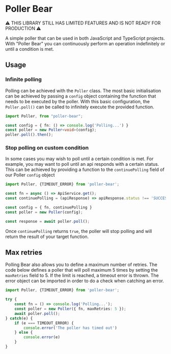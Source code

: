 # Poller Bear

:warning: THIS LIBRARY STILL HAS LIMITED FEATURES AND IS NOT READY FOR PRODUCTION :warning:

A simple poller that can be used in both JavaScript and TypeScript projects. 
With "Poller Bear" you can continuously perform an operation indefinitely or until a condition is met.

## Usage

### Infinite polling
Polling can be achieved with the `Poller` class. The most basic initialisation can be achieved by 
passing a `config` object containing the function that needs to be executed by the poller. 
With this basic configuration, the `Poller.poll()` can be called to infinitely execute 
the provided function.

```typescript
import Poller, from "poller-bear";

const config = { fn: () => console.log('Polling...') }
const poller = new Poller<void>(config);
poller.poll().then();
```

### Stop polling on custom condition
In some cases you may wish to poll until a certain condition is met. For example, you may want to 
poll until an api responds with a certain status. This can be achieved by providing a function
to the `continuePolling` field of our Poller `config` object

```typescript
import Poller, {TIMEOUT_ERROR} from 'poller-bear';

const fn = async () => ApiService.get();
const continuePolling = (apiResponse) => apiResponse.status !== 'SUCCESS'

const config = { fn, continuePolling }
const poller = new Poller(config);

const response = await poller.poll();
```

Once `continuePolling` returns `true`, the poller will stop polling and will return 
the result of your target function. 

## Max retries
Polling Bear also allows you to define a maximum number of retries. The code below defines a poller
that will poll maximum 5 times by setting the `maxRetries` field to 5. 
If the limit is reached, a timeout error is thrown. The error object can be imported
in order to do a check when catching an error.

```typescript
import Poller, {TIMEOUT_ERROR} from 'poller-bear';

try {
    const fn = () => console.log('Polling...');
    const poller = new Poller({ fn, maxRetries: 5 });
    await poller.poll();
} catch(e) {
    if (e === TIMEOUT_ERROR) {
        console.error('The poller has timed out')
    } else {
        console.error(e)
    }
}
```




